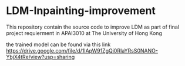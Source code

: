# LDM-Inpainting-improvement
This repository contain the source code to improve LDM as part of final project requierment in APAI3010 at The University of Hong Kong

the trained model can be found via this link
https://drive.google.com/file/d/1IApW91ZgQi0RIaYRsS0NANO-YbjX4tRe/view?usp=sharing
